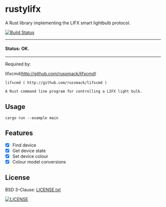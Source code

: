 # rustylifx

A Rust library implementing the LIFX smart lightbulb protocol.

[![Build Status](https://travis-ci.org/russmack/rustylifx.svg?branch=master)](https://travis-ci.org/russmack/rustylifx)

---
#### Status: OK.
---

Required by:

lifxcmd(http://github.com/russmack/lifxcmd)
```
lifxcmd ( http://github.com/russmack/lifxcmd )

A Rust command line program for controlling a LIFX light bulb.
```

## Usage
```
cargo run --example main
```

## Features

- [X] Find device
- [X] Get device state
- [X] Set device colour
- [X] Colour model conversions

## License
BSD 3-Clause: [LICENSE.txt](LICENSE.txt)

[<img alt="LICENSE" src="http://img.shields.io/pypi/l/Django.svg?style=flat-square"/>](LICENSE.txt)

